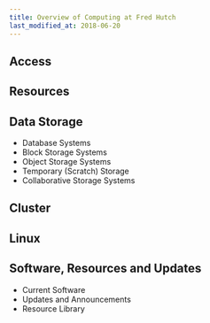 ```yaml
---
title: Overview of Computing at Fred Hutch
last_modified_at: 2018-06-20
---
```


## Access

## Resources


## Data Storage
- Database Systems
- Block Storage Systems
- Object Storage Systems
- Temporary (Scratch) Storage
- Collaborative Storage Systems


## Cluster


## Linux


## Software, Resources and Updates
- Current Software
- Updates and Announcements
- Resource Library

